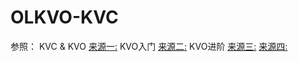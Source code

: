 # OLKVO-KVC
参照： KVC & KVO [来源一:](http://www.jianshu.com/p/f1393d10109d "Title") 
       KVO入门 [来源二:](http://blog.csdn.net/yuquan0821/article/details/6646400) 
       KVO进阶 [来源三:](http://www.cnblogs.com/wengzilin/p/4346775.html) 
               [来源四:](http://www.jianshu.com/p/742b4b248da9)
       

